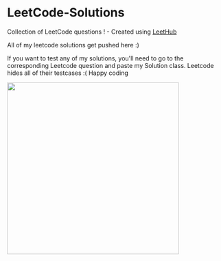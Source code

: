 # LeetCode-Solutions
Collection of LeetCode questions ! - Created using [LeetHub](https://github.com/QasimWani/LeetHub)


All of my leetcode solutions get pushed here :)

If you want to test any of my solutions, you'll need to go to the corresponding Leetcode question and paste my Solution class. Leetcode hides all of their testcases :( Happy coding 

<img src="[https://tenor.com/view/ncis-hacker-hacked-ive-never-seen-code-like-this-code-gif-26373762](https://tenor.com/bWPbq.gif)" width="400" height="400" />
